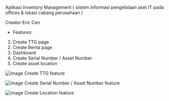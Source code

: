 Aplikasi Inventory Management ( sistem informasi pengelolaan aset IT pada offices & lokasi cabang perusahaan ) 

Creator Eric Cen

-  Features:
1.	Create TTG page
2.	Create Berita page
3.	Dashboard
4.	Create Serial Number / Asset Number
5.	Create asset location

![image](https://github.com/user-attachments/assets/8028b4d3-65a5-478e-8a8e-f431f9d21960)
                            Create TTG feature

![image](https://github.com/user-attachments/assets/3f3cd135-07cd-45bc-a9bb-95f0561e4430)
                            Create Serial Number / Asset Number feature

![image](https://github.com/user-attachments/assets/0f9e258e-35b8-4028-8f0e-55aed888c670)
                            Create Location feature
